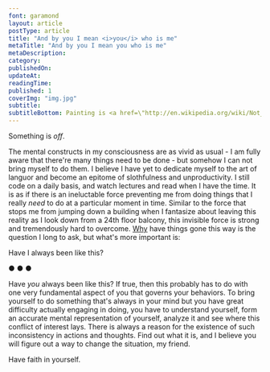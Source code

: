 ```yaml
---
font: garamond
layout: article
postType: article
title: "And by you I mean <i>you</i> who is me"
metaTitle: "And by you I mean you who is me"
metaDescription: 
category: 
publishedOn: 
updateAt: 
readingTime:
published: 1
coverImg: "img.jpg"
subtitle:
subtitleBottom: Painting is <a href=\"http://en.wikipedia.org/wiki/Not_to_be_Reproduced\">La reproduction interdite</a> by <a href=\"http://en.wikipedia.org/wiki/Ren%C3%A9_Magritte\">René Magritte</a>, 1937. 
---
```

Something is <i>off</i>.

The mental constructs in my consciousness are as vivid as usual - I am fully aware that there're many things need to be done - but somehow I can not bring myself to do them. I believe I have yet to dedicate myself to the art of languor and become an epitome of slothfulness and unproductivity. I still code on a daily basis, and watch lectures and read when I have the time. It is as if there is an ineluctable force preventing me from doing things that I really <i>need</i> to do at a particular moment in time. Similar to the force that stops me from jumping down a building when I fantasize about leaving this reality as I look down from a 24th floor balcony, this invisible force is strong and tremendously hard to overcome. <a href="http://www.youtube.com/watch?v=W5ffHd7O3yQ">Why</a> have things gone this way is the question I long to ask, but what's more important is:

Have I always been like this?

<p class="text-center"> ● ● ● </p>
Have <i>you</i> always been like this? If true, then this probably has to do with one very fundamental aspect of you that governs your behaviors. To bring yourself to do something that's always in your mind but you have great difficulty actually engaging in doing, you have to understand yourself, form an accurate mental representation of yourself, analyze it and see where this conflict of interest lays. There is always a reason for the existence of such inconsistency in actions and thoughts. Find out what it is, and I believe you will figure out a way to change the situation, my friend. 

Have faith in yourself.